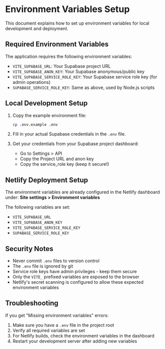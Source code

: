 # Environment Variables Setup

This document explains how to set up environment variables for local development and deployment.

## Required Environment Variables

The application requires the following environment variables:

- `VITE_SUPABASE_URL`: Your Supabase project URL
- `VITE_SUPABASE_ANON_KEY`: Your Supabase anonymous/public key
- `VITE_SUPABASE_SERVICE_ROLE_KEY`: Your Supabase service role key (for admin operations)
- `SUPABASE_SERVICE_ROLE_KEY`: Same as above, used by Node.js scripts

## Local Development Setup

1. Copy the example environment file:
   ```bash
   cp .env.example .env
   ```

2. Fill in your actual Supabase credentials in the `.env` file.

3. Get your credentials from your Supabase project dashboard:
   - Go to Settings > API
   - Copy the Project URL and anon key
   - Copy the service_role key (keep it secure!)

## Netlify Deployment Setup

The environment variables are already configured in the Netlify dashboard under:
**Site settings > Environment variables**

The following variables are set:
- `VITE_SUPABASE_URL`
- `VITE_SUPABASE_ANON_KEY`
- `VITE_SUPABASE_SERVICE_ROLE_KEY`
- `SUPABASE_SERVICE_ROLE_KEY`

## Security Notes

- Never commit `.env` files to version control
- The `.env` file is ignored by git
- Service role keys have admin privileges - keep them secure
- Only the `VITE_` prefixed variables are exposed to the browser
- Netlify's secret scanning is configured to allow these expected environment variables

## Troubleshooting

If you get "Missing environment variables" errors:
1. Make sure you have a `.env` file in the project root
2. Verify all required variables are set
3. For Netlify builds, check the environment variables in the dashboard
4. Restart your development server after adding new variables